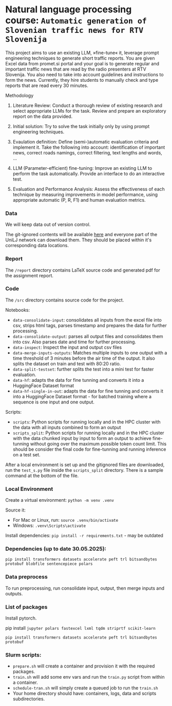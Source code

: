# Natural language processing course: `Automatic generation of Slovenian traffic news for RTV Slovenija`

This project aims to use an existing LLM, »fine-tune« it, leverage prompt engineering techniques to generate short traffic reports. You are given Excel data from promet.si portal and your goal is to generate regular and important traffic news that are read by the radio presenters at RTV Slovenija. You also need to take into account guidelines and instructions to form the news. Currently, they hire students to manually check and type reports that are read every 30 minutes.

Methodology

1. Literature Review: Conduct a thorough review of existing research and select appropriate LLMs for the task. Review and prepare an exploratory report on the data provided.

2. Initial solution: Try to solve the task initially only by using prompt engineering techniques.

3. Evaulation definition: Define (semi-)automatic evaluation criteria and implement it. Take the following into account: identification of important news, correct roads namings, correct filtering, text lengths and words, ...

4. LLM (Parameter-efficient) fine-tuning: Improve an existing LLM to perform the task automatically. Provide an interface to do an interactive test.

5. Evaluation and Performance Analysis: Assess the effectiveness of each technique by measuring improvements in model performance, using appropriate automatic (P, R, F1) and human evaluation metrics.

### Data

We will keep data out of version control.

The git-ignored contents will be available [here](https://unilj-my.sharepoint.com/:f:/g/personal/ms88481_student_uni-lj_si/Eg-AwdBXjatHhmnU9rrx2B0BQ0d61h3-_Jks1pwqtcrYBQ?e=6NGF0B) and everyone part of the UniLJ network can download them. They should be placed within it's corresponding data locations.

### Report

The `/report` directory contains LaTeX source code and generated pdf for the assignment report.

### Code

The `/src` directory contains source code for the project.

Notebooks:

- `data-consolidate-input`: consolidates all inputs from the excel file into csv, strips html tags, parses timestamp and prepares the data for further processing.
- `data-consolidate-output`: parses all output files and consolidates them into csv. Also parses date and time for further processing.
- `data-inspect`: Inspect the input and output csv files
- `data-merge-inputs-outputs`: Matches multiple inputs to one output with a time threshold of 3 minutes before the air time of the output. It also splits the dataset on train and test with 80:20 ratio.
- `data-split-testset`: further splits the test into a mini test for faster evaluation.
- `data-hf`: adapts the data for fine tunning and converts it into a HuggingFace Dataset format
- `data-hf-single-in-out`: adapts the data for fine tunning and converts it into a HuggingFace Dataset format - for batched training where a sequence is one input and one output.

Scripts:

- `scripts`: Python scripts for running locally and in the HPC cluster with the data with all inputs combined to form an output
- `scripts_split`: Python scripts for running locally and in the HPC cluster with the data chunked input by input to form an output to achieve fine-tunning without going over the maximum possible token count limit. This should be consider the final code for fine-tunning and running inference on a test set.

After a local environment is set up and the gitignored files are downloaded, run the `test_s.py` file inside the `scripts_split` directory. There is a sample command at the bottom of the file.

### Local Environment

Create a virtual environment: `python -m venv .venv`

Source it:

- For Mac or Linux, run: `source .venv/bin/activate`
- Windows: `.venv\Scripts\activate`

Install dependencies: `pip install -r requirements.txt` - may be outdated

### Dependencies (up to date 30.05.2025):

`pip install transformers datasets accelerate peft trl bitsandbytes protobuf blobfile sentencepiece polars`

### Data preprocess

To run preprocessing, run consolidate input, output, then merge inputs and outputs.

### List of packages

Install pytorch.

pip install `jupyter polars fastexcel lxml tqdm striprtf scikit-learn`

`pip install transformers datasets accelerate peft trl bitsandbytes protobuf`

### Slurm scripts:

- `prepare.sh` will create a container and provision it with the required packages.
- `train.sh` will add some env vars and run the `train.py` script from within a container.
- `schedule-tran.sh` will simply create a queued job to run the `train.sh`
- Your home directory should have: containers, logs, data and scripts subdirectories.
